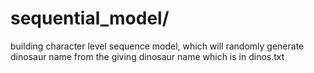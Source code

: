 # sequential_model/ 

building character level sequence model, which will randomly generate dinosaur name from the giving 
dinosaur name which is in dinos.txt

